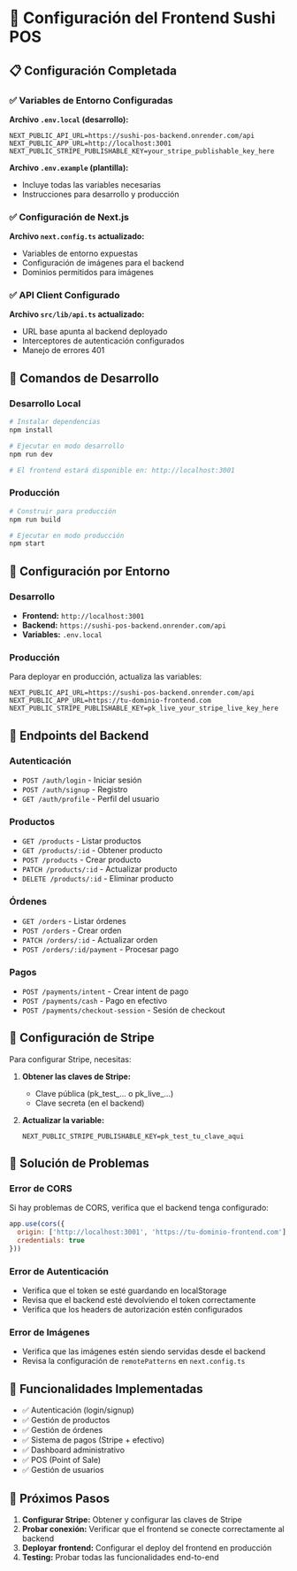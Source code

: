 # 🍣 Configuración del Frontend Sushi POS

## 📋 Configuración Completada

### ✅ Variables de Entorno Configuradas

**Archivo `.env.local` (desarrollo):**
```env
NEXT_PUBLIC_API_URL=https://sushi-pos-backend.onrender.com/api
NEXT_PUBLIC_APP_URL=http://localhost:3001
NEXT_PUBLIC_STRIPE_PUBLISHABLE_KEY=your_stripe_publishable_key_here
```

**Archivo `.env.example` (plantilla):**
- Incluye todas las variables necesarias
- Instrucciones para desarrollo y producción

### ✅ Configuración de Next.js

**Archivo `next.config.ts` actualizado:**
- Variables de entorno expuestas
- Configuración de imágenes para el backend
- Dominios permitidos para imágenes

### ✅ API Client Configurado

**Archivo `src/lib/api.ts` actualizado:**
- URL base apunta al backend deployado
- Interceptores de autenticación configurados
- Manejo de errores 401

## 🚀 Comandos de Desarrollo

### Desarrollo Local
```bash
# Instalar dependencias
npm install

# Ejecutar en modo desarrollo
npm run dev

# El frontend estará disponible en: http://localhost:3001
```

### Producción
```bash
# Construir para producción
npm run build

# Ejecutar en modo producción
npm start
```

## 🔧 Configuración por Entorno

### Desarrollo
- **Frontend:** `http://localhost:3001`
- **Backend:** `https://sushi-pos-backend.onrender.com/api`
- **Variables:** `.env.local`

### Producción
Para deployar en producción, actualiza las variables:

```env
NEXT_PUBLIC_API_URL=https://sushi-pos-backend.onrender.com/api
NEXT_PUBLIC_APP_URL=https://tu-dominio-frontend.com
NEXT_PUBLIC_STRIPE_PUBLISHABLE_KEY=pk_live_your_stripe_live_key_here
```

## 📡 Endpoints del Backend

### Autenticación
- `POST /auth/login` - Iniciar sesión
- `POST /auth/signup` - Registro
- `GET /auth/profile` - Perfil del usuario

### Productos
- `GET /products` - Listar productos
- `GET /products/:id` - Obtener producto
- `POST /products` - Crear producto
- `PATCH /products/:id` - Actualizar producto
- `DELETE /products/:id` - Eliminar producto

### Órdenes
- `GET /orders` - Listar órdenes
- `POST /orders` - Crear orden
- `PATCH /orders/:id` - Actualizar orden
- `POST /orders/:id/payment` - Procesar pago

### Pagos
- `POST /payments/intent` - Crear intent de pago
- `POST /payments/cash` - Pago en efectivo
- `POST /payments/checkout-session` - Sesión de checkout

## 🔑 Configuración de Stripe

Para configurar Stripe, necesitas:

1. **Obtener las claves de Stripe:**
   - Clave pública (pk_test_... o pk_live_...)
   - Clave secreta (en el backend)

2. **Actualizar la variable:**
   ```env
   NEXT_PUBLIC_STRIPE_PUBLISHABLE_KEY=pk_test_tu_clave_aqui
   ```

## 🐛 Solución de Problemas

### Error de CORS
Si hay problemas de CORS, verifica que el backend tenga configurado:
```javascript
app.use(cors({
  origin: ['http://localhost:3001', 'https://tu-dominio-frontend.com'],
  credentials: true
}))
```

### Error de Autenticación
- Verifica que el token se esté guardando en localStorage
- Revisa que el backend esté devolviendo el token correctamente
- Verifica que los headers de autorización estén configurados

### Error de Imágenes
- Verifica que las imágenes estén siendo servidas desde el backend
- Revisa la configuración de `remotePatterns` en `next.config.ts`

## 📱 Funcionalidades Implementadas

- ✅ Autenticación (login/signup)
- ✅ Gestión de productos
- ✅ Gestión de órdenes
- ✅ Sistema de pagos (Stripe + efectivo)
- ✅ Dashboard administrativo
- ✅ POS (Point of Sale)
- ✅ Gestión de usuarios

## 🎯 Próximos Pasos

1. **Configurar Stripe:** Obtener y configurar las claves de Stripe
2. **Probar conexión:** Verificar que el frontend se conecte correctamente al backend
3. **Deployar frontend:** Configurar el deploy del frontend en producción
4. **Testing:** Probar todas las funcionalidades end-to-end
